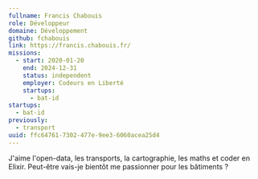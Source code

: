 ```yaml
---
fullname: Francis Chabouis
role: Développeur
domaine: Développement
github: fchabouis
link: https://francis.chabouis.fr/
missions:
  - start: 2020-01-20
    end: 2024-12-31
    status: independent
    employer: Codeurs en Liberté
    startups:
      - bat-id
startups:
  - bat-id
previously:
  - transport
uuid: ffc64761-7302-477e-9ee3-6060acea25d4
---
```

J'aime l'open-data, les transports, la cartographie, les maths et coder en Elixir. Peut-être vais-je bientôt me passionner pour les bâtiments ?